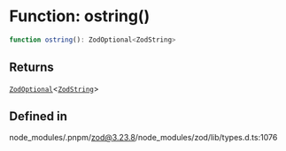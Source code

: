 # Function: ostring()

```ts
function ostring(): ZodOptional<ZodString>
```

## Returns

[`ZodOptional`](../classes/ZodOptional.md)\<[`ZodString`](../classes/ZodString.md)\>

## Defined in

node\_modules/.pnpm/zod@3.23.8/node\_modules/zod/lib/types.d.ts:1076
